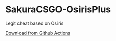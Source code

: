 # SakuraCSGO-OsirisPlus
Legit cheat based on Osiris

[Download from Github Actions](https://github.com/hackersense/SakuraCSGO-OsirisPlus/actions)
